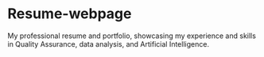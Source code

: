 # Resume-webpage
My professional resume and portfolio, showcasing my experience and skills in Quality Assurance, data analysis, and Artificial Intelligence.
